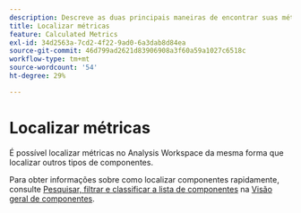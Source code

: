 ```yaml
---
description: Descreve as duas principais maneiras de encontrar suas métricas por classificação e por filtragem.
title: Localizar métricas
feature: Calculated Metrics
exl-id: 34d2563a-7cd2-4f22-9ad0-6a3dab8d84ea
source-git-commit: 46d799ad2621d83906908a3f60a59a1027c6518c
workflow-type: tm+mt
source-wordcount: '54'
ht-degree: 29%

---
```


# Localizar métricas

É possível localizar métricas no Analysis Workspace da mesma forma que localizar outros tipos de componentes.

Para obter informações sobre como localizar componentes rapidamente, consulte [Pesquisar, filtrar e classificar a lista de componentes](https://experienceleague.adobe.com/docs/analytics-platform/using/cja-components/overview.html#search%2C-filter%2C-and-sort-the-component-list) na [Visão geral de componentes](/help/components/overview.md).
